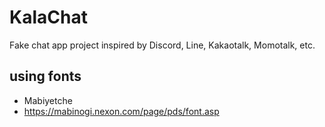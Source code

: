 # KalaChat
Fake chat app project inspired by Discord, Line, Kakaotalk, Momotalk, etc.

## using fonts
* Mabiyetche
 * https://mabinogi.nexon.com/page/pds/font.asp
